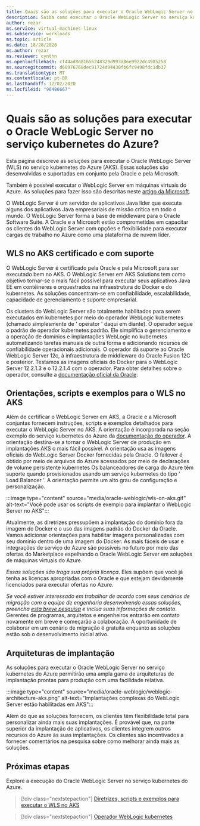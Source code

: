 ```yaml
---
title: Quais são as soluções para executar o Oracle WebLogic Server no serviço kubernetes do Azure
description: Saiba como executar o Oracle WebLogic Server no serviço kubernetes do Azure.
author: rezar
ms.service: virtual-machines-linux
ms.subservice: workloads
ms.topic: article
ms.date: 10/28/2020
ms.author: rezar
ms.reviewer: cynthn
ms.openlocfilehash: cf44ad8d81656248329d993d86e9922dc4985258
ms.sourcegitcommit: d60976768dec91724d94430fb6fc9498fdc1db37
ms.translationtype: MT
ms.contentlocale: pt-BR
ms.lasthandoff: 12/02/2020
ms.locfileid: "96486667"
---
```

# <a name="what-are-solutions-for-running-oracle-weblogic-server-on-the-azure-kubernetes-service"></a>Quais são as soluções para executar o Oracle WebLogic Server no serviço kubernetes do Azure?

Esta página descreve as soluções para executar o Oracle WebLogic Server (WLS) no serviço kubernetes do Azure (AKS). Essas soluções são desenvolvidas e suportadas em conjunto pela Oracle e pela Microsoft.

Também é possível executar o WebLogic Server em máquinas virtuais do Azure. As soluções para fazer isso são descritas neste [artigo da Microsoft](./oracle-weblogic.md).

O WebLogic Server é um servidor de aplicativos Java líder que executa alguns dos aplicativos Java empresariais de missão crítica em todo o mundo. O WebLogic Server forma a base de middleware para o Oracle Software Suite. A Oracle e a Microsoft estão comprometidas em capacitar os clientes do WebLogic Server com opções e flexibilidade para executar cargas de trabalho no Azure como uma plataforma de nuvem líder.

## <a name="wls-on-aks-certified-and-supported"></a>WLS no AKS certificado e com suporte
O WebLogic Server é certificado pela Oracle e pela Microsoft para ser executado bem no AKS. O WebLogic Server em AKS Solutions tem como objetivo tornar-se o mais fácil possível para executar seus aplicativos Java EE em contêineres e orquestrados na infraestrutura do Docker e do kubernetes. As soluções concentram-se em confiabilidade, escalabilidade, capacidade de gerenciamento e suporte empresarial.

Os clusters do WebLogic Server são totalmente habilitados para serem executados em kubernetes por meio do operador WebLogic kubernetes (chamado simplesmente de ' operator ' daqui em diante). O operador segue o padrão de operador kubernetes padrão. Ele simplifica o gerenciamento e a operação de domínios e implantações WebLogic no kubernetes automatizando tarefas manuais de outra forma e adicionando recursos de confiabilidade operacionais adicionais. O operador dá suporte ao Oracle WebLogic Server 12c, à infraestrutura de middleware do Oracle Fusion 12C e posterior. Testamos as imagens oficiais do Docker para o WebLogic Server 12.2.1.3 e o 12.2.1.4 com o operador. Para obter detalhes sobre o operador, consulte a [documentação oficial da Oracle](https://oracle.github.io/weblogic-kubernetes-operator/).

## <a name="guidance-scripts-and-samples-for-wls-on-aks"></a>Orientações, scripts e exemplos para o WLS no AKS
Além de certificar o WebLogic Server em AKS, a Oracle e a Microsoft conjuntas fornecem instruções, scripts e exemplos detalhados para executar o WebLogic Server no AKS. A orientação é incorporada na seção exemplo do serviço kubernetes do Azure da [documentação do operador](https://oracle.github.io/weblogic-kubernetes-operator/samples/simple/azure-kubernetes-service/). A orientação destina-se a tornar o WebLogic Server de produção em implantações AKS o mais fácil possível. A orientação usa as imagens oficiais do WebLogic Server Docker fornecidas pela Oracle. O failover é obtido por meio de arquivos do Azure acessados por meio de declarações de volume persistente kubernetes Os balanceadores de carga do Azure têm suporte quando provisionados usando um serviço kubernetes do tipo ' Load Balancer '. A orientação permite um alto grau de configuração e personalização.

:::image type="content" source="media/oracle-weblogic/wls-on-aks.gif" alt-text="Você pode usar os scripts de exemplo para implantar o WebLogic Server no AKS":::

Atualmente, as diretrizes pressupõem a implantação do domínio fora da imagem do Docker e o uso das imagens padrão do Docker da Oracle. Vamos adicionar orientações para habilitar imagens personalizadas com seu domínio dentro de uma imagem do Docker. As mais fáceis de usar e integrações de serviço do Azure são possíveis no futuro por meio das ofertas do Marketplace espelhando o Oracle WebLogic Server em soluções de máquinas virtuais do Azure.

_Essas soluções são traga sua própria licença_. Eles supõem que você já tenha as licenças apropriadas com o Oracle e que estejam devidamente licenciados para executar ofertas no Azure.

_Se você estiver interessado em trabalhar de acordo com seus cenários de migração com a equipe de engenharia desenvolvendo essas soluções, preencha [esta breve pesquisa](https://aka.ms/wls-on-azure-survey) e inclua suas informações de contato_. Gerentes de programas, arquitetos e engenheiros entrarão em contato novamente em breve e começarão a colaboração. A oportunidade de colaborar em um cenário de migração é gratuita enquanto as soluções estão sob o desenvolvimento inicial ativo.

## <a name="deployment-architectures"></a>Arquiteturas de implantação

As soluções para executar o Oracle WebLogic Server no serviço kubernetes do Azure permitirão uma ampla gama de arquiteturas de implantação prontas para produção com uma facilidade relativa.

:::image type="content" source="media/oracle-weblogic/weblogic-architecture-aks.png" alt-text="Implantações complexas do WebLogic Server estão habilitadas em AKS":::

Além do que as soluções fornecem, os clientes têm flexibilidade total para personalizar ainda mais suas implantações. É provável que, na parte superior da implantação de aplicativos, os clientes integrem outros recursos do Azure às suas implantações. Os clientes são incentivados a fornecer comentários na pesquisa sobre como melhorar ainda mais as soluções.

## <a name="next-steps"></a>Próximas etapas

Explore a execução do Oracle WebLogic Server no serviço kubernetes do Azure.

> [!div class="nextstepaction"]
> [Diretrizes, scripts e exemplos para executar o WLS no AKS](https://oracle.github.io/weblogic-kubernetes-operator/samples/simple/azure-kubernetes-service/)

> [!div class="nextstepaction"]
> [Operador WebLogic kubernetes](https://oracle.github.io/weblogic-kubernetes-operator/)